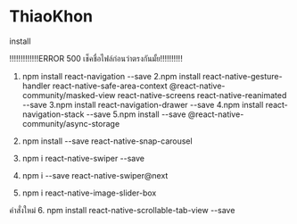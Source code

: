 # ThiaoKhon

install

!!!!!!!!!!!!!ERROR 500 เช็คชื่อไฟล์ก่อนว่าตรงกันมั้ย!!!!!!!!!!

1. npm install react-navigation --save
   2.npm install react-native-gesture-handler
   react-native-safe-area-context @react-native-community/masked-view
   react-native-screens react-native-reanimated --save
   3.npm install react-navigation-drawer --save
   4.npm install react-navigation-stack --save
   5.npm install --save @react-native-community/async-storage
2. npm install --save react-native-snap-carousel

3. npm i react-native-swiper --save
4. npm i --save react-native-swiper@next

5. npm i react-native-image-slider-box

คำสั่งใหม่ 6. npm install react-native-scrollable-tab-view --save
